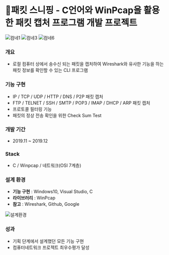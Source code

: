 # 🔎패킷 스니핑 - C언어와 WinPcap을 활용한 패킷 캡처 프로그램 개발 프로젝트

![컴네1](https://user-images.githubusercontent.com/46698840/94793841-0c794d80-0416-11eb-9c0b-be285aaac339.png)
![컴네3](https://user-images.githubusercontent.com/46698840/94793894-20bd4a80-0416-11eb-920b-3eebfa9a40b6.png)
![컴네6](https://user-images.githubusercontent.com/46698840/94793900-23b83b00-0416-11eb-89af-83658f629fc5.png)

### 개요
* 로컬 컴퓨터 상에서 송수신 되는 패킷을 캡처하여 Wireshark와 유사한 기능을 하는 패킷 정보를 확인할 수 있는 CLI 프로그램

### 기능 구현
* IP / TCP / UDP / HTTP / DNS / P2P 패킷 캡처
* FTP / TELNET / SSH / SMTP / POP3 / IMAP / DHCP / ARP 패킷 캡처
* 프로토콜 필터링 기능
* 패킷의 정상 전송 확인을 위한 Check Sum Test

### 개발 기간
* 2019.11 ~ 2019.12

### Stack
* C / Winpcap / 네트워크(OSI 7계층)

### 설계 환경
* **기능 구현** : Windows10, Visual Studio, C
* **라이브러리** : WinPcap
* **참고** : Wireshark, Github, Google

![설계환경](https://user-images.githubusercontent.com/46698840/94794466-dab4b680-0416-11eb-808c-6ee89e4f0a28.png)

### 성과
* 기획 단계에서 설계했던 모든 기능 구현
* 컴퓨터네트워크 프로젝트 최우수평가 달성
